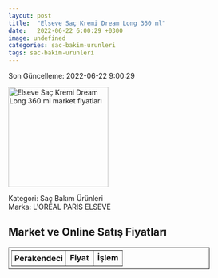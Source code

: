 ```yaml
---
layout: post
title:  "Elseve Saç Kremi Dream Long 360 ml"
date:   2022-06-22 6:00:29 +0300
image: undefined
categories: sac-bakim-urunleri
tags: sac-bakim-urunleri
---
```


Son Güncelleme: 2022-06-22 9:00:29

<img src="undefined" width="200" alt="Elseve Saç Kremi Dream Long 360 ml market fiyatları" />

Kategori: Saç Bakım Ürünleri
<br />
Marka: L'OREAL PARIS ELSEVE

<h2>Market ve Online Satış Fiyatları</h2>

<table border="1" style="padding: 5px;width:80%;">
  <tr>
    <td style="padding: 5px;"><strong>Perakendeci</strong></td>
    <td><strong>Fiyat</strong></td>
    <td><strong>İşlem</strong></td>
  </tr>
  
</table>
